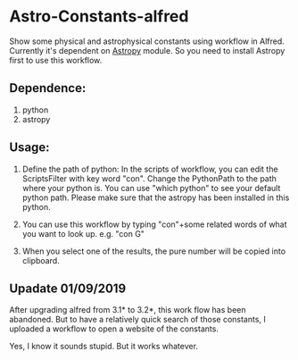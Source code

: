 # Astro-Constants-alfred
Show some physical and astrophysical constants using workflow in Alfred.
Currently it's dependent on [Astropy](http://docs.astropy.org/en/stable/) module.
So you need to install Astropy first to use this workflow.

## Dependence:
1. python
2. astropy

## Usage:
1. Define the path of python:
In the scripts of workflow, you can edit the ScriptsFilter with key word "con".
Change the PythonPath to the path where your python is.
You can use "which python" to see your default python path. Please make sure that the astropy has been installed in this python.

2. You can use this workflow by typing "con"+some related words of what you want to look up.
e.g. "con G"

3. When you select one of the results, the pure number will be copied into clipboard.

## Upadate 01/09/2019
After upgrading alfred from 3.1* to 3.2*, this work flow has been abandoned.
But to have a relatively quick search of those constants, I uploaded a workflow to open a website of the constants.

Yes, I know it sounds stupid. But it works whatever.

